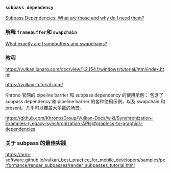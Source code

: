 
### `subpass dependency`

[Subpass Dependencies: What are those and why do I need them?](https://www.reddit.com/r/vulkan/comments/s80reu/subpass_dependencies_what_are_those_and_why_do_i/)

### 解释 `framebuffer`和 `swapchain`

[What exactly are framebuffers and swapchains?](https://stackoverflow.com/questions/67298942/what-exactly-are-framebuffers-and-swapchains)

### 教程

https://vulkan.lunarg.com/doc/view/1.2.154.1/windows/tutorial/html/index.html

https://vulkan-tutorial.com/

Khrono 官网的 pipeline barrier 和 subpass dependency 的使用示例：
包含了 subpass dependency 和 pipeline barrier 的各种使用示例，以及 swapchain 和 present。几乎可以覆盖大多数的场景。

https://github.com/KhronosGroup/Vulkan-Docs/wiki/Synchronization-Examples-(Legacy-synchronization-APIs)#graphics-to-graphics-dependencies

### 关于 subpass 的最佳实践

https://arm-software.github.io/vulkan_best_practice_for_mobile_developers/samples/performance/render_subpasses/render_subpasses_tutorial.html